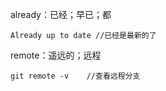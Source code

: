already：已经；早已；都

```git
Already up to date //已经是最新的了
```

remote：遥远的；远程

```
git remote -v    //查看远程分支
```

